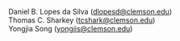 Daniel B. Lopes da Silva (<dlopesd@clemson.edu>) \
Thomas C. Sharkey (<tcshark@clemson.edu>) \
Yongjia Song (<yongjis@clemson.edu>)
